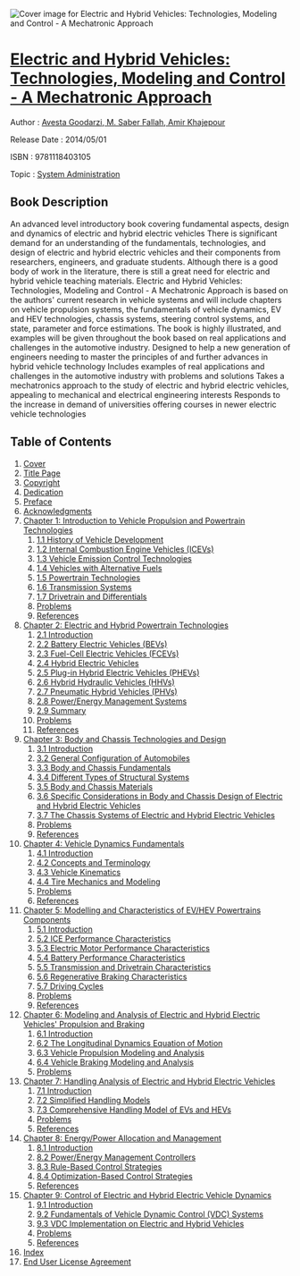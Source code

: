 ![Cover image for Electric and Hybrid Vehicles: Technologies, Modeling and Control - A Mechatronic Approach](https://imgdetail.ebookreading.net/cover/cover/system_admin/EB9781118403105.jpg)

[Electric and Hybrid Vehicles: Technologies, Modeling and Control - A Mechatronic Approach](https://ebookreading.net/view/book/Electric+and+Hybrid+Vehicles%3A+Technologies%2C+Modeling+and+Control+-+A+Mechatronic+Approach-EB9781118403105_1.html "Electric and Hybrid Vehicles: Technologies, Modeling and Control - A Mechatronic Approach")
====================================================================================================================

Author : [Avesta Goodarzi](https://ebookreading.net/search/author/Avesta+Goodarzi),[ M. Saber Fallah](https://ebookreading.net/search/author/+M.+Saber+Fallah),[ Amir Khajepour](https://ebookreading.net/search/author/+Amir+Khajepour)

Release Date : 2014/05/01

ISBN : 9781118403105

Topic : [System Administration](https://ebookreading.net/search/category/system-administration)

Book Description
-----------------

An advanced level introductory book covering fundamental aspects, design and dynamics of electric and hybrid electric vehicles
There is significant demand for an understanding of the fundamentals, technologies, and design of electric and hybrid electric vehicles and their components from researchers, engineers, and graduate students. Although there is a good body of work in the literature, there is still a great need for electric and hybrid vehicle teaching materials. Electric and Hybrid Vehicles: Technologies, Modeling and Control - A Mechatronic Approach is based on the authors' current research in vehicle systems and will include chapters on vehicle propulsion systems, the fundamentals of vehicle dynamics, EV and HEV technologies, chassis systems, steering control systems, and state, parameter and force estimations. The book is highly illustrated, and examples will be given throughout the book based on real applications and challenges in the automotive industry.
Designed to help a new generation of engineers needing to master the principles of and further advances in hybrid vehicle technology
Includes examples of real applications and challenges in the automotive industry with problems and solutions
Takes a mechatronics approach to the study of electric and hybrid electric vehicles, appealing to mechanical and electrical engineering interests
Responds to the increase in demand of universities offering courses in newer electric vehicle technologies
              
Table of Contents
-----------------

1. [Cover](https://ebookreading.net/view/book/Electric+and+Hybrid+Vehicles%3A+Technologies%2C+Modeling+and+Control+-+A+Mechatronic+Approach-EB9781118403105_1.html#coverstart)
1. [Title Page](https://ebookreading.net/view/book/Electric+and+Hybrid+Vehicles%3A+Technologies%2C+Modeling+and+Control+-+A+Mechatronic+Approach-EB9781118403105_3.html#titlepage)
1. [Copyright](https://ebookreading.net/view/book/Electric+and+Hybrid+Vehicles%3A+Technologies%2C+Modeling+and+Control+-+A+Mechatronic+Approach-EB9781118403105_4.html#copyright)
1. [Dedication](https://ebookreading.net/view/book/Electric+and+Hybrid+Vehicles%3A+Technologies%2C+Modeling+and+Control+-+A+Mechatronic+Approach-EB9781118403105_5.html#dedication)
1. [Preface](https://ebookreading.net/view/book/Electric+and+Hybrid+Vehicles%3A+Technologies%2C+Modeling+and+Control+-+A+Mechatronic+Approach-EB9781118403105_6.html#start)
1. [Acknowledgments](https://ebookreading.net/view/book/Electric+and+Hybrid+Vehicles%3A+Technologies%2C+Modeling+and+Control+-+A+Mechatronic+Approach-EB9781118403105_7.html#start)
1. [Chapter 1: Introduction to Vehicle Propulsion and Powertrain Technologies](https://ebookreading.net/view/book/Electric+and+Hybrid+Vehicles%3A+Technologies%2C+Modeling+and+Control+-+A+Mechatronic+Approach-EB9781118403105_8.html#start)
    1. [1.1 History of Vehicle Development](https://ebookreading.net/view/book/Electric+and+Hybrid+Vehicles%3A+Technologies%2C+Modeling+and+Control+-+A+Mechatronic+Approach-EB9781118403105_8.html#c01anchor-1)
    1. [1.2 Internal Combustion Engine Vehicles (ICEVs)](https://ebookreading.net/view/book/Electric+and+Hybrid+Vehicles%3A+Technologies%2C+Modeling+and+Control+-+A+Mechatronic+Approach-EB9781118403105_8.html#c01anchor-2)
    1. [1.3 Vehicle Emission Control Technologies](https://ebookreading.net/view/book/Electric+and+Hybrid+Vehicles%3A+Technologies%2C+Modeling+and+Control+-+A+Mechatronic+Approach-EB9781118403105_8.html#c01anchor-3)
    1. [1.4 Vehicles with Alternative Fuels](https://ebookreading.net/view/book/Electric+and+Hybrid+Vehicles%3A+Technologies%2C+Modeling+and+Control+-+A+Mechatronic+Approach-EB9781118403105_8.html#c01anchor-4)
    1. [1.5 Powertrain Technologies](https://ebookreading.net/view/book/Electric+and+Hybrid+Vehicles%3A+Technologies%2C+Modeling+and+Control+-+A+Mechatronic+Approach-EB9781118403105_8.html#c01anchor-5)
    1. [1.6 Transmission Systems](https://ebookreading.net/view/book/Electric+and+Hybrid+Vehicles%3A+Technologies%2C+Modeling+and+Control+-+A+Mechatronic+Approach-EB9781118403105_8.html#c01anchor-6)
    1. [1.7 Drivetrain and Differentials](https://ebookreading.net/view/book/Electric+and+Hybrid+Vehicles%3A+Technologies%2C+Modeling+and+Control+-+A+Mechatronic+Approach-EB9781118403105_8.html#c01anchor-7)
    1. [Problems](https://ebookreading.net/view/book/Electric+and+Hybrid+Vehicles%3A+Technologies%2C+Modeling+and+Control+-+A+Mechatronic+Approach-EB9781118403105_8.html#c01anchor-8)
    1. [References](https://ebookreading.net/view/book/Electric+and+Hybrid+Vehicles%3A+Technologies%2C+Modeling+and+Control+-+A+Mechatronic+Approach-EB9781118403105_8.html#c01anchor-9)
1. [Chapter 2: Electric and Hybrid Powertrain Technologies](https://ebookreading.net/view/book/Electric+and+Hybrid+Vehicles%3A+Technologies%2C+Modeling+and+Control+-+A+Mechatronic+Approach-EB9781118403105_9.html#start)
    1. [2.1 Introduction](https://ebookreading.net/view/book/Electric+and+Hybrid+Vehicles%3A+Technologies%2C+Modeling+and+Control+-+A+Mechatronic+Approach-EB9781118403105_9.html#c02anchor-1)
    1. [2.2 Battery Electric Vehicles (BEVs)](https://ebookreading.net/view/book/Electric+and+Hybrid+Vehicles%3A+Technologies%2C+Modeling+and+Control+-+A+Mechatronic+Approach-EB9781118403105_9.html#c02anchor-2)
    1. [2.3 Fuel-Cell Electric Vehicles (FCEVs)](https://ebookreading.net/view/book/Electric+and+Hybrid+Vehicles%3A+Technologies%2C+Modeling+and+Control+-+A+Mechatronic+Approach-EB9781118403105_9.html#c02anchor-3)
    1. [2.4 Hybrid Electric Vehicles](https://ebookreading.net/view/book/Electric+and+Hybrid+Vehicles%3A+Technologies%2C+Modeling+and+Control+-+A+Mechatronic+Approach-EB9781118403105_9.html#c02anchor-4)
    1. [2.5 Plug-in Hybrid Electric Vehicles (PHEVs)](https://ebookreading.net/view/book/Electric+and+Hybrid+Vehicles%3A+Technologies%2C+Modeling+and+Control+-+A+Mechatronic+Approach-EB9781118403105_9.html#c02anchor-5)
    1. [2.6 Hybrid Hydraulic Vehicles (HHVs)](https://ebookreading.net/view/book/Electric+and+Hybrid+Vehicles%3A+Technologies%2C+Modeling+and+Control+-+A+Mechatronic+Approach-EB9781118403105_9.html#c02anchor-6)
    1. [2.7 Pneumatic Hybrid Vehicles (PHVs)](https://ebookreading.net/view/book/Electric+and+Hybrid+Vehicles%3A+Technologies%2C+Modeling+and+Control+-+A+Mechatronic+Approach-EB9781118403105_9.html#c02anchor-7)
    1. [2.8 Power/Energy Management Systems](https://ebookreading.net/view/book/Electric+and+Hybrid+Vehicles%3A+Technologies%2C+Modeling+and+Control+-+A+Mechatronic+Approach-EB9781118403105_9.html#c02anchor-8)
    1. [2.9 Summary](https://ebookreading.net/view/book/Electric+and+Hybrid+Vehicles%3A+Technologies%2C+Modeling+and+Control+-+A+Mechatronic+Approach-EB9781118403105_9.html#c02anchor-9)
    1. [Problems](https://ebookreading.net/view/book/Electric+and+Hybrid+Vehicles%3A+Technologies%2C+Modeling+and+Control+-+A+Mechatronic+Approach-EB9781118403105_9.html#c01anchor-8)
    1. [References](https://ebookreading.net/view/book/Electric+and+Hybrid+Vehicles%3A+Technologies%2C+Modeling+and+Control+-+A+Mechatronic+Approach-EB9781118403105_9.html#c02anchor-11)
1. [Chapter 3: Body and Chassis Technologies and Design](https://ebookreading.net/view/book/Electric+and+Hybrid+Vehicles%3A+Technologies%2C+Modeling+and+Control+-+A+Mechatronic+Approach-EB9781118403105_10.html#start)
    1. [3.1 Introduction](https://ebookreading.net/view/book/Electric+and+Hybrid+Vehicles%3A+Technologies%2C+Modeling+and+Control+-+A+Mechatronic+Approach-EB9781118403105_10.html#c03anchor-1)
    1. [3.2 General Configuration of Automobiles](https://ebookreading.net/view/book/Electric+and+Hybrid+Vehicles%3A+Technologies%2C+Modeling+and+Control+-+A+Mechatronic+Approach-EB9781118403105_10.html#c03anchor-2)
    1. [3.3 Body and Chassis Fundamentals](https://ebookreading.net/view/book/Electric+and+Hybrid+Vehicles%3A+Technologies%2C+Modeling+and+Control+-+A+Mechatronic+Approach-EB9781118403105_10.html#c03anchor-3)
    1. [3.4 Different Types of Structural Systems](https://ebookreading.net/view/book/Electric+and+Hybrid+Vehicles%3A+Technologies%2C+Modeling+and+Control+-+A+Mechatronic+Approach-EB9781118403105_10.html#c03anchor-4)
    1. [3.5 Body and Chassis Materials](https://ebookreading.net/view/book/Electric+and+Hybrid+Vehicles%3A+Technologies%2C+Modeling+and+Control+-+A+Mechatronic+Approach-EB9781118403105_10.html#c03anchor-5)
    1. [3.6 Specific Considerations in Body and Chassis Design of Electric and Hybrid Electric Vehicles](https://ebookreading.net/view/book/Electric+and+Hybrid+Vehicles%3A+Technologies%2C+Modeling+and+Control+-+A+Mechatronic+Approach-EB9781118403105_10.html#c03anchor-6)
    1. [3.7 The Chassis Systems of Electric and Hybrid Electric Vehicles](https://ebookreading.net/view/book/Electric+and+Hybrid+Vehicles%3A+Technologies%2C+Modeling+and+Control+-+A+Mechatronic+Approach-EB9781118403105_10.html#c03anchor-7)
    1. [Problems](https://ebookreading.net/view/book/Electric+and+Hybrid+Vehicles%3A+Technologies%2C+Modeling+and+Control+-+A+Mechatronic+Approach-EB9781118403105_10.html#c03anchor-8)
    1. [References](https://ebookreading.net/view/book/Electric+and+Hybrid+Vehicles%3A+Technologies%2C+Modeling+and+Control+-+A+Mechatronic+Approach-EB9781118403105_10.html#c03anchor-9)
1. [Chapter 4: Vehicle Dynamics Fundamentals](https://ebookreading.net/view/book/Electric+and+Hybrid+Vehicles%3A+Technologies%2C+Modeling+and+Control+-+A+Mechatronic+Approach-EB9781118403105_11.html#start)
    1. [4.1 Introduction](https://ebookreading.net/view/book/Electric+and+Hybrid+Vehicles%3A+Technologies%2C+Modeling+and+Control+-+A+Mechatronic+Approach-EB9781118403105_11.html#c04anchor-1)
    1. [4.2 Concepts and Terminology](https://ebookreading.net/view/book/Electric+and+Hybrid+Vehicles%3A+Technologies%2C+Modeling+and+Control+-+A+Mechatronic+Approach-EB9781118403105_11.html#c04anchor-2)
    1. [4.3 Vehicle Kinematics](https://ebookreading.net/view/book/Electric+and+Hybrid+Vehicles%3A+Technologies%2C+Modeling+and+Control+-+A+Mechatronic+Approach-EB9781118403105_11.html#c04anchor-3)
    1. [4.4 Tire Mechanics and Modeling](https://ebookreading.net/view/book/Electric+and+Hybrid+Vehicles%3A+Technologies%2C+Modeling+and+Control+-+A+Mechatronic+Approach-EB9781118403105_11.html#c04anchor-4)
    1. [Problems](https://ebookreading.net/view/book/Electric+and+Hybrid+Vehicles%3A+Technologies%2C+Modeling+and+Control+-+A+Mechatronic+Approach-EB9781118403105_11.html#c04anchor-5)
    1. [References](https://ebookreading.net/view/book/Electric+and+Hybrid+Vehicles%3A+Technologies%2C+Modeling+and+Control+-+A+Mechatronic+Approach-EB9781118403105_11.html#c04anchor-6)
1. [Chapter 5: Modelling and Characteristics of EV/HEV Powertrains Components](https://ebookreading.net/view/book/Electric+and+Hybrid+Vehicles%3A+Technologies%2C+Modeling+and+Control+-+A+Mechatronic+Approach-EB9781118403105_12.html#start)
    1. [5.1 Introduction](https://ebookreading.net/view/book/Electric+and+Hybrid+Vehicles%3A+Technologies%2C+Modeling+and+Control+-+A+Mechatronic+Approach-EB9781118403105_12.html#c05anchor-1)
    1. [5.2 ICE Performance Characteristics](https://ebookreading.net/view/book/Electric+and+Hybrid+Vehicles%3A+Technologies%2C+Modeling+and+Control+-+A+Mechatronic+Approach-EB9781118403105_12.html#c05anchor-2)
    1. [5.3 Electric Motor Performance Characteristics](https://ebookreading.net/view/book/Electric+and+Hybrid+Vehicles%3A+Technologies%2C+Modeling+and+Control+-+A+Mechatronic+Approach-EB9781118403105_12.html#c05anchor-3)
    1. [5.4 Battery Performance Characteristics](https://ebookreading.net/view/book/Electric+and+Hybrid+Vehicles%3A+Technologies%2C+Modeling+and+Control+-+A+Mechatronic+Approach-EB9781118403105_12.html#c05anchor-4)
    1. [5.5 Transmission and Drivetrain Characteristics](https://ebookreading.net/view/book/Electric+and+Hybrid+Vehicles%3A+Technologies%2C+Modeling+and+Control+-+A+Mechatronic+Approach-EB9781118403105_12.html#c05anchor-5)
    1. [5.6 Regenerative Braking Characteristics](https://ebookreading.net/view/book/Electric+and+Hybrid+Vehicles%3A+Technologies%2C+Modeling+and+Control+-+A+Mechatronic+Approach-EB9781118403105_12.html#c05anchor-6)
    1. [5.7 Driving Cycles](https://ebookreading.net/view/book/Electric+and+Hybrid+Vehicles%3A+Technologies%2C+Modeling+and+Control+-+A+Mechatronic+Approach-EB9781118403105_12.html#c05anchor-7)
    1. [Problems](https://ebookreading.net/view/book/Electric+and+Hybrid+Vehicles%3A+Technologies%2C+Modeling+and+Control+-+A+Mechatronic+Approach-EB9781118403105_12.html#c05anchor-8)
    1. [References](https://ebookreading.net/view/book/Electric+and+Hybrid+Vehicles%3A+Technologies%2C+Modeling+and+Control+-+A+Mechatronic+Approach-EB9781118403105_12.html#c05anchor-9)
1. [Chapter 6: Modeling and Analysis of Electric and Hybrid Electric Vehicles&#39; Propulsion and Braking](https://ebookreading.net/view/book/Electric+and+Hybrid+Vehicles%3A+Technologies%2C+Modeling+and+Control+-+A+Mechatronic+Approach-EB9781118403105_13.html#start)
    1. [6.1 Introduction](https://ebookreading.net/view/book/Electric+and+Hybrid+Vehicles%3A+Technologies%2C+Modeling+and+Control+-+A+Mechatronic+Approach-EB9781118403105_13.html#c06anchor-1)
    1. [6.2 The Longitudinal Dynamics Equation of Motion](https://ebookreading.net/view/book/Electric+and+Hybrid+Vehicles%3A+Technologies%2C+Modeling+and+Control+-+A+Mechatronic+Approach-EB9781118403105_13.html#c06anchor-2)
    1. [6.3 Vehicle Propulsion Modeling and Analysis](https://ebookreading.net/view/book/Electric+and+Hybrid+Vehicles%3A+Technologies%2C+Modeling+and+Control+-+A+Mechatronic+Approach-EB9781118403105_13.html#c06anchor-3)
    1. [6.4 Vehicle Braking Modeling and Analysis](https://ebookreading.net/view/book/Electric+and+Hybrid+Vehicles%3A+Technologies%2C+Modeling+and+Control+-+A+Mechatronic+Approach-EB9781118403105_13.html#c06anchor-4)
    1. [Problems](https://ebookreading.net/view/book/Electric+and+Hybrid+Vehicles%3A+Technologies%2C+Modeling+and+Control+-+A+Mechatronic+Approach-EB9781118403105_13.html#c06anchor-5)
1. [Chapter 7: Handling Analysis of Electric and Hybrid Electric Vehicles](https://ebookreading.net/view/book/Electric+and+Hybrid+Vehicles%3A+Technologies%2C+Modeling+and+Control+-+A+Mechatronic+Approach-EB9781118403105_14.html#start)
    1. [7.1 Introduction](https://ebookreading.net/view/book/Electric+and+Hybrid+Vehicles%3A+Technologies%2C+Modeling+and+Control+-+A+Mechatronic+Approach-EB9781118403105_14.html#c07anchor-1)
    1. [7.2 Simplified Handling Models](https://ebookreading.net/view/book/Electric+and+Hybrid+Vehicles%3A+Technologies%2C+Modeling+and+Control+-+A+Mechatronic+Approach-EB9781118403105_14.html#c07anchor-2)
    1. [7.3 Comprehensive Handling Model of EVs and HEVs](https://ebookreading.net/view/book/Electric+and+Hybrid+Vehicles%3A+Technologies%2C+Modeling+and+Control+-+A+Mechatronic+Approach-EB9781118403105_14.html#c07anchor-3)
    1. [Problems](https://ebookreading.net/view/book/Electric+and+Hybrid+Vehicles%3A+Technologies%2C+Modeling+and+Control+-+A+Mechatronic+Approach-EB9781118403105_14.html#c07anchor-4)
    1. [References](https://ebookreading.net/view/book/Electric+and+Hybrid+Vehicles%3A+Technologies%2C+Modeling+and+Control+-+A+Mechatronic+Approach-EB9781118403105_14.html#c07anchor-5)
1. [Chapter 8: Energy/Power Allocation and Management](https://ebookreading.net/view/book/Electric+and+Hybrid+Vehicles%3A+Technologies%2C+Modeling+and+Control+-+A+Mechatronic+Approach-EB9781118403105_15.html#start)
    1. [8.1 Introduction](https://ebookreading.net/view/book/Electric+and+Hybrid+Vehicles%3A+Technologies%2C+Modeling+and+Control+-+A+Mechatronic+Approach-EB9781118403105_15.html#c08anchor-1)
    1. [8.2 Power/Energy Management Controllers](https://ebookreading.net/view/book/Electric+and+Hybrid+Vehicles%3A+Technologies%2C+Modeling+and+Control+-+A+Mechatronic+Approach-EB9781118403105_15.html#c08anchor-2)
    1. [8.3 Rule-Based Control Strategies](https://ebookreading.net/view/book/Electric+and+Hybrid+Vehicles%3A+Technologies%2C+Modeling+and+Control+-+A+Mechatronic+Approach-EB9781118403105_15.html#c08anchor-3)
    1. [8.4 Optimization-Based Control Strategies](https://ebookreading.net/view/book/Electric+and+Hybrid+Vehicles%3A+Technologies%2C+Modeling+and+Control+-+A+Mechatronic+Approach-EB9781118403105_15.html#c08anchor-4)
    1. [References](https://ebookreading.net/view/book/Electric+and+Hybrid+Vehicles%3A+Technologies%2C+Modeling+and+Control+-+A+Mechatronic+Approach-EB9781118403105_15.html#c08anchor-5)
1. [Chapter 9: Control of Electric and Hybrid Electric Vehicle Dynamics](https://ebookreading.net/view/book/Electric+and+Hybrid+Vehicles%3A+Technologies%2C+Modeling+and+Control+-+A+Mechatronic+Approach-EB9781118403105_16.html#start)
    1. [9.1 Introduction](https://ebookreading.net/view/book/Electric+and+Hybrid+Vehicles%3A+Technologies%2C+Modeling+and+Control+-+A+Mechatronic+Approach-EB9781118403105_16.html#c09anchor-1)
    1. [9.2 Fundamentals of Vehicle Dynamic Control (VDC) Systems](https://ebookreading.net/view/book/Electric+and+Hybrid+Vehicles%3A+Technologies%2C+Modeling+and+Control+-+A+Mechatronic+Approach-EB9781118403105_16.html#c09anchor-2)
    1. [9.3 VDC Implementation on Electric and Hybrid Vehicles](https://ebookreading.net/view/book/Electric+and+Hybrid+Vehicles%3A+Technologies%2C+Modeling+and+Control+-+A+Mechatronic+Approach-EB9781118403105_16.html#c09anchor-3)
    1. [Problems](https://ebookreading.net/view/book/Electric+and+Hybrid+Vehicles%3A+Technologies%2C+Modeling+and+Control+-+A+Mechatronic+Approach-EB9781118403105_16.html#c09anchor-4)
    1. [References](https://ebookreading.net/view/book/Electric+and+Hybrid+Vehicles%3A+Technologies%2C+Modeling+and+Control+-+A+Mechatronic+Approach-EB9781118403105_16.html#c09anchor-5)
1. [Index](https://ebookreading.net/view/book/Electric+and+Hybrid+Vehicles%3A+Technologies%2C+Modeling+and+Control+-+A+Mechatronic+Approach-EB9781118403105_17.html#index)
1. [End User License Agreement](https://ebookreading.net/view/book/Electric+and+Hybrid+Vehicles%3A+Technologies%2C+Modeling+and+Control+-+A+Mechatronic+Approach-EB9781118403105_18.html#eula)
